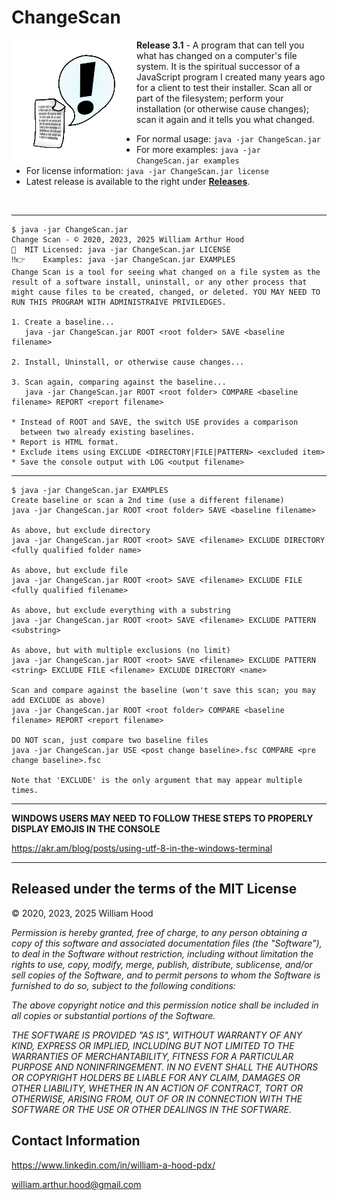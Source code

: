 # ChangeScan

<img align="left" src="examples/ChangeScan.gif">

**Release 3.1** - A program that can tell you what has changed on a computer's
file system. It is the spiritual successor of a JavaScript program I created many years ago for
a client to test their installer. Scan all or part of the filesystem; perform
your installation (or otherwise cause changes); scan it again and it tells you
what changed.

  - For normal usage: `java -jar ChangeScan.jar`
  - For more examples: `java -jar ChangeScan.jar examples`
  - For license information: `java -jar ChangeScan.jar license`
  - Latest release is available to the right under **[Releases](https://github.com/william-hood/ChangeScan/releases)**.
<br>

---

```
$ java -jar ChangeScan.jar
Change Scan - © 2020, 2023, 2025 William Arthur Hood
📜  MIT Licensed: java -jar ChangeScan.jar LICENSE
‼️👉    Examples: java -jar ChangeScan.jar EXAMPLES
Change Scan is a tool for seeing what changed on a file system as the
result of a software install, uninstall, or any other process that
might cause files to be created, changed, or deleted. YOU MAY NEED TO
RUN THIS PROGRAM WITH ADMINISTRAIVE PRIVILEDGES.

1. Create a baseline...
   java -jar ChangeScan.jar ROOT <root folder> SAVE <baseline filename>

2. Install, Uninstall, or otherwise cause changes...

3. Scan again, comparing against the baseline...
   java -jar ChangeScan.jar ROOT <root folder> COMPARE <baseline filename> REPORT <report filename>

* Instead of ROOT and SAVE, the switch USE provides a comparison
  between two already existing baselines.
* Report is HTML format.
* Exclude items using EXCLUDE <DIRECTORY|FILE|PATTERN> <excluded item>
* Save the console output with LOG <output filename>
```
---

```
$ java -jar ChangeScan.jar EXAMPLES
Create baseline or scan a 2nd time (use a different filename)
java -jar ChangeScan.jar ROOT <root folder> SAVE <baseline filename>

As above, but exclude directory
java -jar ChangeScan.jar ROOT <root> SAVE <filename> EXCLUDE DIRECTORY <fully qualified folder name>

As above, but exclude file
java -jar ChangeScan.jar ROOT <root> SAVE <filename> EXCLUDE FILE <fully qualified filename>

As above, but exclude everything with a substring
java -jar ChangeScan.jar ROOT <root> SAVE <filename> EXCLUDE PATTERN <substring>

As above, but with multiple exclusions (no limit)
java -jar ChangeScan.jar ROOT <root> SAVE <filename> EXCLUDE PATTERN <string> EXCLUDE FILE <filename> EXCLUDE DIRECTORY <name>

Scan and compare against the baseline (won't save this scan; you may add EXCLUDE as above)
java -jar ChangeScan.jar ROOT <root folder> COMPARE <baseline filename> REPORT <report filename>

DO NOT scan, just compare two baseline files
java -jar ChangeScan.jar USE <post change baseline>.fsc COMPARE <pre change baseline>.fsc

Note that 'EXCLUDE' is the only argument that may appear multiple times.
```

---

**WINDOWS USERS MAY NEED TO FOLLOW THESE STEPS TO PROPERLY DISPLAY EMOJIS IN THE CONSOLE**

https://akr.am/blog/posts/using-utf-8-in-the-windows-terminal

---

## Released under the terms of the MIT License
© 2020, 2023, 2025 William Hood

*Permission is hereby granted, free of charge, to any person obtaining a copy
of this software and associated documentation files (the "Software"), to deal
in the Software without restriction, including without limitation the rights to
use, copy, modify, merge, publish, distribute, sublicense, and/or sell copies
of the Software, and to permit persons to whom the Software is furnished
to do so, subject to the following conditions:*

*The above copyright notice and this permission notice shall be included
in all copies or substantial portions of the Software.*

*THE SOFTWARE IS PROVIDED "AS IS", WITHOUT WARRANTY OF ANY KIND,
EXPRESS OR IMPLIED, INCLUDING BUT NOT LIMITED TO THE WARRANTIES
OF MERCHANTABILITY, FITNESS FOR A PARTICULAR PURPOSE AND
NONINFRINGEMENT. IN NO EVENT SHALL THE AUTHORS OR COPYRIGHT
HOLDERS BE LIABLE FOR ANY CLAIM, DAMAGES OR OTHER LIABILITY,
WHETHER IN AN ACTION OF CONTRACT, TORT OR OTHERWISE, ARISING
FROM, OUT OF OR IN CONNECTION WITH THE SOFTWARE OR THE USE OR
OTHER DEALINGS IN THE SOFTWARE.*


## Contact Information
https://www.linkedin.com/in/william-a-hood-pdx/

william.arthur.hood@gmail.com
